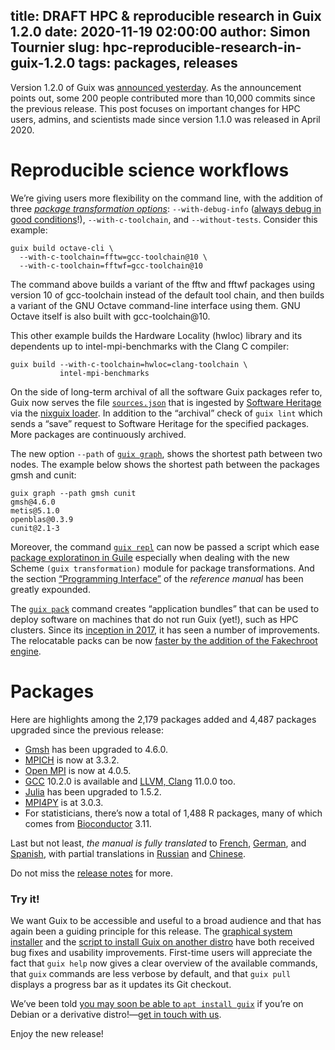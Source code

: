 title: DRAFT HPC & reproducible research in Guix 1.2.0
date: 2020-11-19 02:00:00
author: Simon Tournier
slug: hpc-reproducible-research-in-guix-1.2.0
tags: packages, releases
---

Version 1.2.0 of Guix was [announced
yesterday](https://guix.gnu.org/blog/2020/gnu-guix-1.2.0-released/).  As
the announcement points out, some 200 people contributed more than
10,000 commits since the previous release.  This post focuses on
important changes for HPC users, admins, and scientists made since
version 1.1.0 was released in April 2020.

# Reproducible science workflows

We’re giving users more flexibility on the command line, with the
addition of three [*package transformation
options*](https://guix.gnu.org/manual/en/html_node/Package-Transformation-Options.html):
`--with-debug-info` ([always debug in good
conditions](https://guix.gnu.org/manual/devel/en/html_node/Rebuilding-Debug-Info.html)!),
`--with-c-toolchain`, and `--without-tests`.  Consider this example:

```
guix build octave-cli \
  --with-c-toolchain=fftw=gcc-toolchain@10 \
  --with-c-toolchain=fftwf=gcc-toolchain@10
```

The command above builds a variant of the fftw and fftwf packages using
version 10 of gcc-toolchain instead of the default tool chain, and then builds
a variant of the GNU Octave command-line interface using them. GNU Octave
itself is also built with gcc-toolchain@10.

This other example builds the Hardware Locality (hwloc) library and its
dependents up to intel-mpi-benchmarks with the Clang C compiler:

```
guix build --with-c-toolchain=hwloc=clang-toolchain \
           intel-mpi-benchmarks
```

On the side of long-term archival of all the software Guix packages refer to,
Guix now serves the file [`sources.json`](http://guix.gnu.org/sources.json)
that is ingested by [Software Heritage](https://softwareheritage.org) via the
[nixguix
loader](https://docs.softwareheritage.org/devel/_modules/swh/loader/package/nixguix.html).
In addition to the “archival” check of `guix lint` which sends a “save”
request to Software Heritage for the specified packages.  More packages are
continuously archived.

The new option `--path` of [`guix
graph`](https://guix.gnu.org/manual/devel/en/html_node/Invoking-guix-graph.html),
shows the shortest path between two nodes.  The example below shows the
shortest path between the packages gmsh and cunit:

```
guix graph --path gmsh cunit
gmsh@4.6.0
metis@5.1.0
openblas@0.3.9
cunit@2.1-3

```

Moreover, the command [`guix
repl`](https://guix.gnu.org/manual/devel/en/html_node/Invoking-guix-repl.html)
can now be passed a script which ease [package exploratinon in
Guile](https://hpc.guix.info/blog/2020/01/reproducible-computations-with-guix/)
especially when dealing with the new Scheme `(guix transformation)` module for
package transformations.  And the section [“Programming
Interface”](https://guix.gnu.org/manual/devel/en/html_node/Programming-Interface.html)
of the *reference manual* has been greatly expounded.

The [`guix
pack`](https://guix.gnu.org/manual/devel/en/html_node/Invoking-guix-pack.html#Invoking-guix-pack)
command creates “application bundles” that can be used to deploy software on
machines that do not run Guix (yet!), such as HPC clusters. Since its
[inception in
2017](https://guix.gnu.org/blog/2017/creating-bundles-with-guix-pack/), it has
seen a number of improvements.  The relocatable packs can be now [faster by
the addition of the Fakechroot
engine](https://hpc.guix.info/blog/2020/05/faster-relocatable-packs-with-fakechroot/).


# Packages

Here are highlights among the 2,179 packages added and 4,487 packages
upgraded since the previous release:

 - [Gmsh](https://hpc.guix.info/package/gmsh) has been upgraded to 4.6.0.
 - [MPICH](https://hpc.guix.info/package/mpich) is now at 3.3.2.
 - [Open MPI](https://hpc.guix.info/package/openmpi) is now at 4.0.5.
 - [GCC](https://hpc.guix.info/package/gcc-toolchain) 10.2.0 is
    available and [LLVM, Clang](https://hpc.guix.info/package/clang-toolchain)
    11.0.0 too.
 - [Julia](https://hpc.guix.info/package/julia) has been upgraded to
    1.5.2.
 - [MPI4PY](https://hpc.guix.info/package/python-mpi4py) is at
    3.0.3.
 - For statisticians, there’s now a total of 1,488 R packages, many of
    which comes from [Bioconductor](https://www.bioconductor.org/) 3.11.

Last but not least, *the manual is fully translated* to
[French](https://guix.gnu.org/manual/fr/html_node/),
[German](https://guix.gnu.org/manual/de/html_node/), and
[Spanish](https://guix.gnu.org/manual/es/html_node/), with partial
translations in [Russian](https://guix.gnu.org/manual/ru/html_node/) and
[Chinese](https://guix.gnu.org/manual/zh-cn/html_node/).

Do not miss the [release
notes](https://guix.gnu.org/blog/2020/gnu-guix-1.2.0-released/) for more.

### Try it!

We want Guix to be accessible and useful to a broad audience and that
has again been a guiding principle for this release.  The [graphical
system
installer](https://guix.gnu.org/en/videos/system-graphical-installer/)
and the [script to install Guix on another
distro](https://guix.gnu.org/manual/en/html_node/Binary-Installation.html)
have both received bug fixes and usability improvements.  First-time
users will appreciate the fact that `guix help` now gives a clear
overview of the available commands, that `guix` commands are less
verbose by default, and that `guix pull` displays a progress bar as it
updates its Git checkout.

We’ve been told [you may soon be able to `apt install
guix`](https://packages.debian.org/guix) if you’re on Debian or a derivative
distro!—[get in touch with us](https://guix.gnu.org/en/contact/).

Enjoy the new release!

